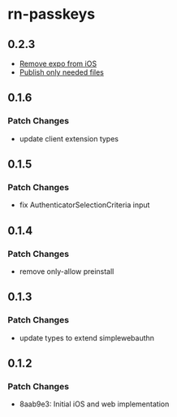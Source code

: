 # rn-passkeys

## 0.2.3

- [Remove expo from iOS](https://github.com/ExodusMovement/react-native-passkeys/pull/1)
- [Publish only needed files](https://github.com/ExodusMovement/react-native-passkeys/pull/2)

## 0.1.6

### Patch Changes

- update client extension types

## 0.1.5

### Patch Changes

- fix AuthenticatorSelectionCriteria input

## 0.1.4

### Patch Changes

- remove only-allow preinstall

## 0.1.3

### Patch Changes

- update types to extend simplewebauthn

## 0.1.2

### Patch Changes

- 8aab9e3: Initial iOS and web implementation
